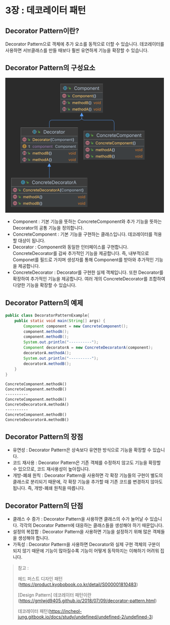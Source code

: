 # 3장 : 데코레이터 패턴

## Decorator Pattern이란?

Decorator Pattern으로 객체에 추가 요소를 동적으로 더할 수 있습니다. 데코레이터를 사용하면 서브클래스를 만들 때보다 훨씬 유연하게 기능을 확장할 수 있습니다.

## Decorator Pattern의 구성요소

<img src="img/DecoratorPattern.png" width="500">

* Component : 기본 기능을 뜻하는 ConcreteComponent와 추가 기능을 뜻하는 Decorator의 공통 기능을 정의합니다.
* ConcreteComponent : 기본 기능을 구현하는 클래스입니다. 데코레이터를 적용할 대상이 됩니다.
* Decorator : Component와 동일한 인터페이스를 구현합니다. ConcreteDecorator를 감싸 추가적인 기능을 제공합니다. 즉, 내부적으로 Componet를 필드로 가지며 생성자를 통해 Component를 받아와 추가적인 기능을 제공합니다.
* ConcreteDecorator : Decorator를 구현한 실제 객체입니다. 또한 Decorator를 확장하여 추가적인 기능을 제공합니다. 여러 개의 ConcreteDecorator를 조합하여 다양한 기능을 확장할 수 있습니다.

## Decorator Pattern의 예제

~~~java
public class DecoratorPatternExample{
    public static void main(String[] args) {
        Component component = new ConcreteComponent();
        component.methodA();
        component.methodB();
        System.out.println("----------");
        Component decoratorA = new ConcreteDecoratorA(component);
        decoratorA.methodA();
        System.out.println("----------");
        decoratorA.methodB();
    }
}
~~~
~~~
ConcreteComponent.methodA()
ConcreteComponent.methodB()
----------
ConcreteComponent.methodA()
ConcreteDecoratorA.methodA()
----------
ConcreteComponent.methodB()
ConcreteDecoratorA.methodB()
~~~

## Decorator Pattern의 장점

* 유연성 : Decorator Pattern은 상속보다 유연한 방식으로 기능을 확장할 수 있습니다.
* 코드 재사용 : Decorator Pattern은 기존 객체를 수정하지 않고도 기능을 확장할 수 있으므로, 코드 재사용성이 높아집니다.
* 개방-폐쇄 원칙 : Decorator Pattern을 사용하면 각 확장 기능들의 구현이 별도의 클래스로 분리되기 때문에, 각 확장 기능을 추가할 때 기존 코드를 변경하지 않아도 됩니다. 즉, 개방-폐쇄 원칙을 따릅니다.

## Decorator Pattern의 단점

* 클래스 수 증가 : Decorator Pattern을 사용하면 클래스의 수가 늘어날 수 있습니다. 각각의 Decorator Pattern에 대응하는 클래스들을 생성해야 하기 때문입니다.
* 설정의 복잡함 : Decorator Pattern을 사용하면 기능을 설정하기 위해 많은 객체들을 생성해야 합니다.
* 가독성 : Decorator Pattern을 사용하면 Decorator와 실제 구현 객체의 구분이 되지 않기 때문에 기능이 많아질수록 기능이 어떻게 동작하지는 이해하기 어려워 집니다.

> 참고 :
>
> 헤드 퍼스트 디자인 패턴(https://product.kyobobook.co.kr/detail/S000001810483)
>
> [Design Pattern] 데코레이터 패턴이란(https://gmlwjd9405.github.io/2018/07/09/decorator-pattern.html)
>
> 데코레이터 패턴(https://incheol-jung.gitbook.io/docs/study/undefined/undefined-2/undefined-3)